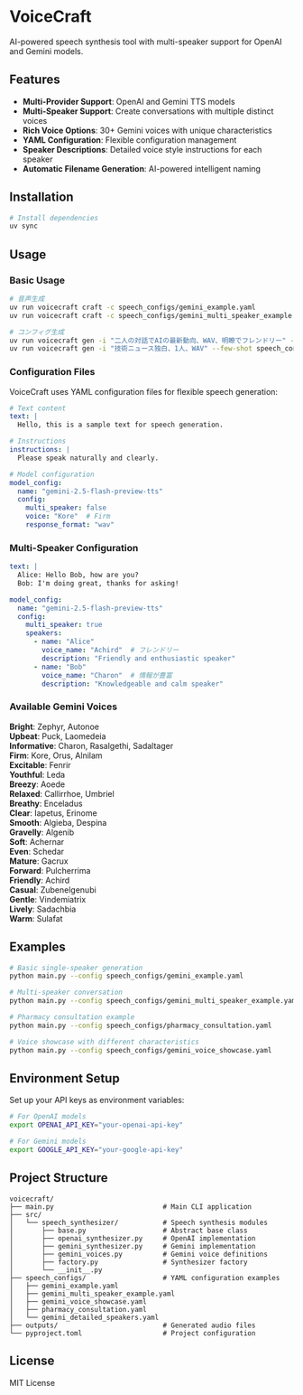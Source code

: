 # VoiceCraft

AI-powered speech synthesis tool with multi-speaker support for OpenAI and Gemini models.

## Features

- **Multi-Provider Support**: OpenAI and Gemini TTS models
- **Multi-Speaker Support**: Create conversations with multiple distinct voices
- **Rich Voice Options**: 30+ Gemini voices with unique characteristics
- **YAML Configuration**: Flexible configuration management
- **Speaker Descriptions**: Detailed voice style instructions for each speaker
- **Automatic Filename Generation**: AI-powered intelligent naming

## Installation

```bash
# Install dependencies
uv sync
```

## Usage

### Basic Usage

```bash
# 音声生成
uv run voicecraft craft -c speech_configs/gemini_example.yaml
uv run voicecraft craft -c speech_configs/gemini_multi_speaker_example.yaml --override-output outputs/custom_name.wav

# コンフィグ生成
uv run voicecraft gen -i "二人の対話でAIの最新動向、WAV、明瞭でフレンドリー" -o speech_configs/generated_config.yaml
uv run voicecraft gen -i "技術ニュース独白、1人、WAV" --few-shot speech_configs/gemini_multi_speaker_example.yaml
```

### Configuration Files

VoiceCraft uses YAML configuration files for flexible speech generation:

```yaml
# Text content
text: |
  Hello, this is a sample text for speech generation.

# Instructions
instructions: |
  Please speak naturally and clearly.

# Model configuration
model_config:
  name: "gemini-2.5-flash-preview-tts"
  config:
    multi_speaker: false
    voice: "Kore"  # Firm
    response_format: "wav"
```

### Multi-Speaker Configuration

```yaml
text: |
  Alice: Hello Bob, how are you?
  Bob: I'm doing great, thanks for asking!

model_config:
  name: "gemini-2.5-flash-preview-tts"
  config:
    multi_speaker: true
    speakers:
      - name: "Alice"
        voice_name: "Achird"  # フレンドリー
        description: "Friendly and enthusiastic speaker"
      - name: "Bob"
        voice_name: "Charon"  # 情報が豊富
        description: "Knowledgeable and calm speaker"
```

### Available Gemini Voices

**Bright**: Zephyr, Autonoe  
**Upbeat**: Puck, Laomedeia  
**Informative**: Charon, Rasalgethi, Sadaltager  
**Firm**: Kore, Orus, Alnilam  
**Excitable**: Fenrir  
**Youthful**: Leda  
**Breezy**: Aoede  
**Relaxed**: Callirrhoe, Umbriel  
**Breathy**: Enceladus  
**Clear**: Iapetus, Erinome  
**Smooth**: Algieba, Despina  
**Gravelly**: Algenib  
**Soft**: Achernar  
**Even**: Schedar  
**Mature**: Gacrux  
**Forward**: Pulcherrima  
**Friendly**: Achird  
**Casual**: Zubenelgenubi  
**Gentle**: Vindemiatrix  
**Lively**: Sadachbia  
**Warm**: Sulafat

## Examples

```bash
# Basic single-speaker generation
python main.py --config speech_configs/gemini_example.yaml

# Multi-speaker conversation
python main.py --config speech_configs/gemini_multi_speaker_example.yaml

# Pharmacy consultation example
python main.py --config speech_configs/pharmacy_consultation.yaml

# Voice showcase with different characteristics
python main.py --config speech_configs/gemini_voice_showcase.yaml
```

## Environment Setup

Set up your API keys as environment variables:

```bash
# For OpenAI models
export OPENAI_API_KEY="your-openai-api-key"

# For Gemini models
export GOOGLE_API_KEY="your-google-api-key"
```

## Project Structure

```
voicecraft/
├── main.py                           # Main CLI application
├── src/
│   └── speech_synthesizer/           # Speech synthesis modules
│       ├── base.py                   # Abstract base class
│       ├── openai_synthesizer.py     # OpenAI implementation
│       ├── gemini_synthesizer.py     # Gemini implementation
│       ├── gemini_voices.py          # Gemini voice definitions
│       ├── factory.py                # Synthesizer factory
│       └── __init__.py
├── speech_configs/                   # YAML configuration examples
│   ├── gemini_example.yaml
│   ├── gemini_multi_speaker_example.yaml
│   ├── gemini_voice_showcase.yaml
│   ├── pharmacy_consultation.yaml
│   └── gemini_detailed_speakers.yaml
├── outputs/                          # Generated audio files
└── pyproject.toml                    # Project configuration
```

## License

MIT License
